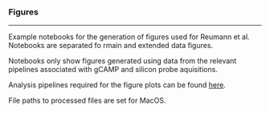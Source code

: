 ### Figures
-------

Example notebooks for the generation of figures used for Reumann et al. Notebooks are separated fo rmain and extended data figures.

Notebooks only show figures generated using data from the relevant pipelines associated with gCAMP and silicon probe aquisitions. 

Analysis pipelines required for the figure plots can be found [here](https://github.com/bardylab/miscos_org_ephys/tree/main/analysis). 

File paths to processed files are set for MacOS. 
